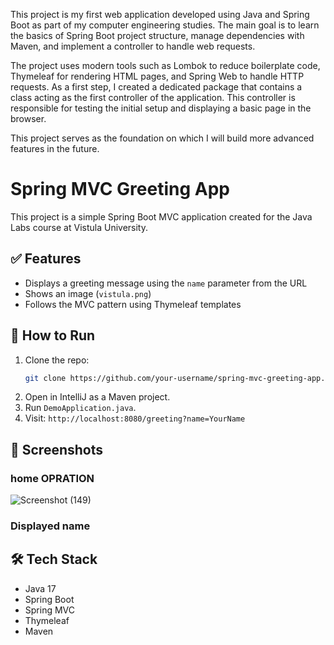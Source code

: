 This project is my first web application developed using Java and Spring Boot as part of my computer engineering studies. The main goal is to learn the basics of Spring Boot project structure, manage dependencies with Maven, and implement a controller to handle web requests.

The project uses modern tools such as Lombok to reduce boilerplate code, Thymeleaf for rendering HTML pages, and Spring Web to handle HTTP requests.
As a first step, I   created a dedicated package that contains a class acting as the first controller of the application. This controller is responsible for testing the initial setup and displaying a basic page in the browser.

This project serves as the foundation on which I will build more advanced features in the future.

# Spring MVC Greeting App

This project is a simple Spring Boot MVC application created for the Java Labs course at Vistula University.

## ✅ Features
- Displays a greeting message using the `name` parameter from the URL
- Shows an image (`vistula.png`)
- Follows the MVC pattern using Thymeleaf templates

## 🚀 How to Run
1. Clone the repo:
   ```bash
   git clone https://github.com/your-username/spring-mvc-greeting-app.git
   ```
2. Open in IntelliJ as a Maven project.
3. Run `DemoApplication.java`.
4. Visit: `http://localhost:8080/greeting?name=YourName`

## 📸 Screenshots
### home OPRATION
![Screenshot (149)](https://github.com/user-attachments/assets/ef52ffbe-cf24-4bd5-908a-58d1dea49188)

###  Displayed name


## 🛠 Tech Stack
- Java 17
- Spring Boot
- Spring MVC
- Thymeleaf
- Maven

